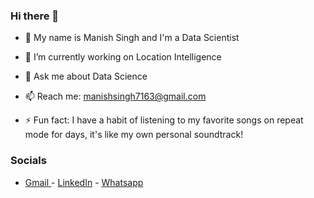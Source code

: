 ### Hi there 👋

<!--
**manishsingh7163/manishsingh7163** is a ✨ _special_ ✨ repository because its `README.md` (this file) appears on your GitHub profile. -->

- 🔭 My name is Manish Singh and I'm a Data Scientist
- 🌱 I’m currently working on Location Intelligence
- 💬 Ask me about Data Science
- 📫 Reach me: manishsingh7163@gmail.com

- ⚡ Fun fact: I have a habit of listening to my favorite songs on repeat mode for days, it's like my own personal soundtrack!


### Socials
- [ Gmail ](manishsingh7163@gmail.com) - [LinkedIn](https://www.linkedin.com/in/jimanish/) - [Whatsapp](https://api.whatsapp.com/send?phone=919772883504)

